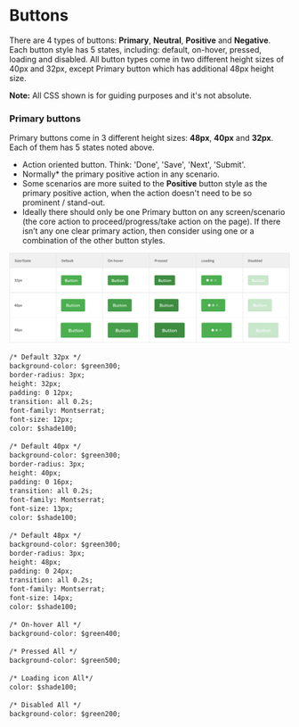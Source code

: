 # Buttons

There are 4 types of buttons: **Primary**, **Neutral**, **Positive** and **Negative**. Each button style has 5 states, including: default, on-hover, pressed, loading and disabled. All button types come in two different height sizes of 40px and 32px, except Primary button which has additional 48px height size.

**Note:** All CSS shown is for guiding purposes and it's not absolute.

### Primary buttons

Primary buttons come in 3 different height sizes: **48px**, **40px** and **32px**. Each of them has 5 states noted above.

* Action oriented button. Think: 'Done', 'Save', 'Next', 'Submit'.
* Normally\* the primary positive action in any scenario.
* Some scenarios are more suited to the **Positive** button style as the primary positive action, when the action doesn't need to be so prominent / stand-out.
* Ideally there should only be one Primary button on any screen/scenario \(the core action to proceed/progress/take action on the page\). If there isn’t any one clear primary action, then consider using one or a combination of the other button styles.

![](/assets/atoms/buttons-primary.png)

```
/* Default 32px */
background-color: $green300;
border-radius: 3px;
height: 32px;
padding: 0 12px;
transition: all 0.2s;
font-family: Montserrat;
font-size: 12px;
color: $shade100;

/* Default 40px */
background-color: $green300;
border-radius: 3px;
height: 40px;
padding: 0 16px;
transition: all 0.2s;
font-family: Montserrat;
font-size: 13px;
color: $shade100;

/* Default 48px */
background-color: $green300;
border-radius: 3px;
height: 48px;
padding: 0 24px;
transition: all 0.2s;
font-family: Montserrat;
font-size: 14px;
color: $shade100;

/* On-hover All */
background-color: $green400;

/* Pressed All */
background-color: $green500;

/* Loading icon All*/
color: $shade100;

/* Disabled All */
background-color: $green200;
```

 

